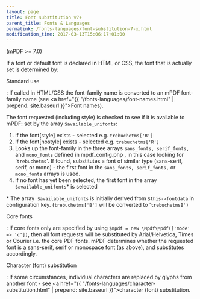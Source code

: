 ```yaml
---
layout: page
title: Font substitution v7+
parent_title: Fonts & Languages
permalink: /fonts-languages/font-substitution-7-x.html
modification_time: 2017-03-13T15:06:17+01:00
---
```


(mPDF >= 7.0)

If a font or default font is declared in HTML or CSS, the font that is actually set is determined by:

Standard use

: If called in HTML/CSS the font-family name is converted to an mPDF font-family name (see
  <a href="{{ "/fonts-languages/font-names.html" | prepend: site.baseurl }}">Font names</a>).

  The font requested (including style) is checked to see if it is available to mPDF: set by the array
  `$available_unifonts`:

  1. If the font[style] exists - selected e.g. `trebuchetms['B']`
  2. If the font[nostyle] exists - selected e.g. `trebuchetms['R']`
  3. Looks up the font-family in the three arrays `sans_fonts, serif_fonts,` and `mono_fonts` defined in
     <span class="filename">mpdf_config.php</span> , in this case looking for '`trebuchetms`'. If found,
     substitutes a font of similar type (sans-serif, serif, or mono) - the first font in the `sans_fonts, serif_fonts,`
     or `mono_fonts` arrays is used.
  4. If no font has yet been selected, the first font in the array `$available_unifonts`\* is selected

  \* The array  `$available_unifonts` is initially derived from `$this->fontdata` in configuration key.
  (`trebuchetms['B']` will be converted to '`trebuchetmsB')`

Core fonts

: If core fonts only are specified by using `$mpdf = new \Mpdf\Mpdf(['mode' => 'c'])`, then all font requests will be
  substituted by Arial/Helvetica, Times or Courier i.e. the core PDF fonts. mPDF determines whether the requested font
  is a sans-serif, serif or monospace font (as above), and substitutes accordingly. 

Character (font) substitution

: If some circumstances, individual characters are replaced by glyphs from another font - see
  <a href="{{ "/fonts-languages/character-substitution.html" | prepend: site.baseurl }}">character (font) substitution</a>.

